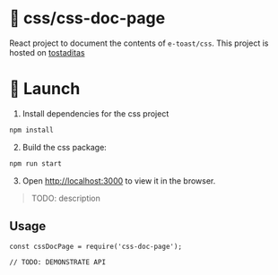 # 📃 css/css-doc-page

React project to document the contents of `e-toast/css`. This project is hosted on [tostaditas](https://tostaditas.web.app/)

# 🚀 Launch

1. Install dependencies for the css project

```zsh
npm install
```

2. Build the css package:

```zsh
npm run start
```

3. Open [http://localhost:3000](http://localhost:3000) to view it in the browser.

> TODO: description

## Usage

```
const cssDocPage = require('css-doc-page');

// TODO: DEMONSTRATE API
```
